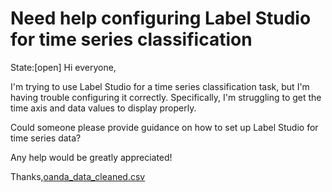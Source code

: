 # Need help configuring Label Studio for time series classification 
State:[open]
Hi everyone,

I'm trying to use Label Studio for a time series classification task, but I'm having trouble configuring it correctly. Specifically, I'm struggling to get the time axis and data values to display properly.

Could someone please provide guidance on how to set up Label Studio for time series data?

Any help would be greatly appreciated!

Thanks,[oanda_data_cleaned.csv](https://github.com/user-attachments/files/18304462/oanda_data_cleaned.csv)

